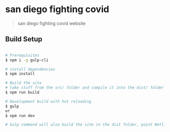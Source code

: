 # san diego fighting covid

> san diego fighting covid website

## Build Setup

```bash

# Prerequisites
$ npm i -g gulp-cli

# install dependencies
$ npm install

# Build the site
# take stuff from the src/ folder and compile it into the dist/ folder
$ npm run build

# Development build with hot reloading
$ gulp
or
$ npm run dev

# Gulp command will also build the site in the dist folder, point Netlify there.
```
